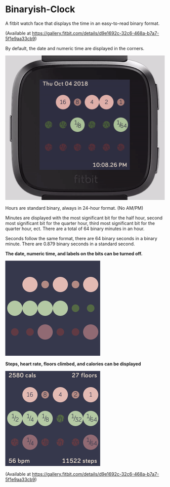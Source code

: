 # Binaryish-Clock
A fitbit watch face that displays the time in an easy-to-read binary format.

(Available at https://gallery.fitbit.com/details/d9e1692c-32c6-468a-b7a7-5f1e9aa33cb9)

By default, the date and numeric time are displayed in the corners.

![Animation of the binaryish clock](/README/Sample%20video.gif)

Hours are standard binary, always in 24-hour format. (No AM/PM)

Minutes are displayed with the most significant bit for the half hour, second most
significant bit for the quarter hour, third most significant bit for the quarter hour, ect.
There are a total of 64 binary minutes in an hour.

Seconds follow the same format, there are 64 binary seconds in a binary minute. There are
0.879 binary seconds in a standard second.

**The date, numeric time, and labels on the bits can be turned off.**

![Binaryish clock with no text](/README/No%20text.png)

**Steps, heart rate, floors climbed, and calories can be displayed**

![Binaryish clock with corners](/README/Corners.png)

(Available at https://gallery.fitbit.com/details/d9e1692c-32c6-468a-b7a7-5f1e9aa33cb9)
